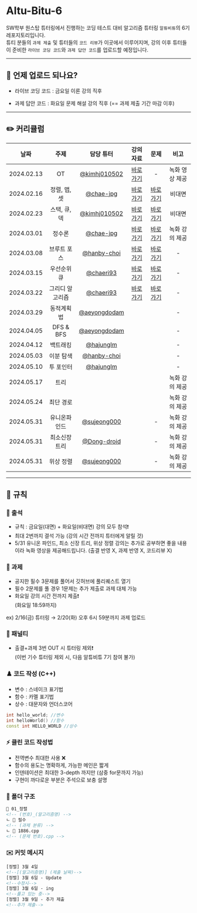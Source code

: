 # Altu-Bitu-6

SW학부 원스탑 튜터링에서 진행하는 코딩 테스트 대비 알고리즘 튜터링 `알튜비튜`의 6기 레포지토리입니다.  
튜티 분들의 `과제 제출` 및 튜터들의 `코드 리뷰`가 이곳에서 이루어지며, 강의 이후 튜터들이 준비한 `라이브 코딩 코드`와 `과제 답안 코드`를 업로드할 예정입니다.

---

## 📅 언제 업로드 되나요?

-   라이브 코딩 코드 : 금요일 이론 강의 직후

-   과제 답안 코드 : 화요일 문제 해설 강의 직후 (== 과제 제출 기간 마감 이후)

---

## ✏️ 커리큘럼

|    날짜    |      주제       |                    담당 튜터                     |                                                                                                                 강의 자료                                                                                                                  |                                                            문제                                                             |      비고      |
| :--------: | :-------------: | :----------------------------------------------: | :----------------------------------------------------------------------------------------------------------------------------------------------------------------------------------------------------------------------------------------: | :-------------------------------------------------------------------------------------------------------------------------: | :------------: |
| 2024.02.13 |       OT        | [@kimhj010502](https://github.com/kimhj010502) | [바로가기](https://github.com/Altu-Bitu-6/Notice/blob/main/00_OT/00_OT.pdf) |                                                              -                                                              | 녹화 영상 제공 |
| 2024.02.16 |  정렬, 맵, 셋   |       [@chae-jpg](https://github.com/chae-jpg)       | [바로가기](https://github.com/Altu-Bitu-6/Notice/tree/main/01_%EC%A0%95%EB%A0%AC_%EB%A7%B5_%EC%85%8B/%EA%B0%95%EC%9D%98%EC%9E%90%EB%A3%8C) | [바로가기](https://github.com/Altu-Bitu-6/Notice/blob/main/01_%EC%A0%95%EB%A0%AC_%EB%A7%B5_%EC%85%8B/README.md) |       비대면        |
| 2024.02.23 |  스택, 큐, 덱   |    [@kimhj010502](https://github.com/kimhj010502)    | [바로가기](https://github.com/Altu-Bitu-6/Notice/tree/main/02_%EC%8A%A4%ED%83%9D_%ED%81%90_%EB%8D%B1/%EA%B0%95%EC%9D%98%EC%9E%90%EB%A3%8C) | [바로가기](https://github.com/Altu-Bitu-6/Notice/blob/main/02_%EC%8A%A4%ED%83%9D_%ED%81%90_%EB%8D%B1/README.md)  |       비대면        |
| 2024.03.01 |     정수론      |   [@chae-jpg](https://github.com/chae-jpg)   | [바로가기](https://github.com/Altu-Bitu-6/Notice/tree/main/03_%EC%A0%95%EC%88%98%EB%A1%A0/%EA%B0%95%EC%9D%98%EC%9E%90%EB%A3%8C) | [바로가기](https://github.com/Altu-Bitu-6/Notice/blob/main/03_%EC%A0%95%EC%88%98%EB%A1%A0/README.md) |       녹화 강의 제공        |
| 2024.03.08 |   브루트 포스   |   [@hanby-choi](https://github.com/hanby-choi)   | [바로가기](https://github.com/Altu-Bitu-6/Notice/tree/main/04_%EB%B8%8C%EB%A3%A8%ED%8A%B8%ED%8F%AC%EC%8A%A4/%EA%B0%95%EC%9D%98%EC%9E%90%EB%A3%8C) | [바로가기](https://github.com/Altu-Bitu-6/Notice/blob/main/04_%EB%B8%8C%EB%A3%A8%ED%8A%B8%ED%8F%AC%EC%8A%A4/README.md) |       -        |
| 2024.03.15 |   우선순위 큐   |        [@chaeri93](https://github.com/chaeri93)        | [바로가기](https://github.com/Altu-Bitu-6/Notice/tree/main/05_%EC%9A%B0%EC%84%A0%EC%88%9C%EC%9C%84%ED%81%90/%EA%B0%95%EC%9D%98%EC%9E%90%EB%A3%8C) | [바로가기](https://github.com/Altu-Bitu-6/Notice/blob/main/05_%EC%9A%B0%EC%84%A0%EC%88%9C%EC%9C%84%ED%81%90/README.md) |       -        |
| 2024.03.22 | 그리디 알고리즘 |      [@chaeri93](https://github.com/chaeri93)      | [바로가기](https://github.com/Altu-Bitu-6/Notice/tree/main/06_%EA%B7%B8%EB%A6%AC%EB%94%94/%EA%B0%95%EC%9D%98%EC%9E%90%EB%A3%8C) | [바로가기](https://github.com/Altu-Bitu-6/Notice/blob/main/06_%EA%B7%B8%EB%A6%AC%EB%94%94/README.md) |       -        |
| 2024.03.29 |    동적계획법    |    [@aeyongdodam](https://github.com/aeyongdodam)    |                                                                                                                                                                                                                                |                                                                                                                 |        -     |
| 2024.04.05 |    DFS & BFS     |   [@aeyongdodam](https://github.com/aeyongdodam)   |                                                                                                                                                                                                                                |                                                                                                                 |       -        |
| 2024.04.12 |   백트래킹   |   [@hajungIm](https://github.com/hajungIm)   |                                                                                                                                                                                                                               |                                                                                                                 |       -        |
| 2024.05.03 |    이분 탐색    |      [@hanby-choi](https://github.com/hanby-choi)      |                                                                                                                                                                                                                                |                                                                                                                 |     -     |
| 2024.05.10 |    투 포인터    |   [@hajungIm](https://github.com/hajungIm)   |                                                                                                                                                                                                                                |                                                                                                             |       -        |
| 2024.05.17 |      트리       |                |                                                                                                                                                                                                                                |                                                                                                                 |       녹화 강의 제공        |
| 2024.05.24 |    최단 경로    |      |                                                                                                                                                                                                                                |                                                                                                                 |       녹화 강의 제공        |
| 2024.05.31 |  유니온파인드  |      [@sujeong000](https://github.com/sujeong000)      |                                                                                                                                                                                                                                |                                                                                                    -             | 녹화 강의 제공  |
| 2024.05.31 | 최소신장트리  |   [@Dong-droid](https://github.com/Dong-droid)   |                                                                                                                                                                                                                                |                                                                                                      -           | 녹화 강의 제공  |
| 2024.05.31 |    위상 정렬    |      [@sujeong000](https://github.com/sujeong000)      |                                                                                                                                                                                                                               |                                                                                                   -              | 녹화 강의 제공  |

---

## 🤙 규칙

### 🎉 출석

-   규칙 : 금요일(대면) + 화요일(비대면) 강의 모두 참석❗
-   최대 2번까지 결석 가능 (강의 시간 전까지 튜터에게 알릴 것) 
-   5/31 유니온 파인드, 최소 신장 트리, 위상 정렬 강의는 추가로 공부하면 좋을 내용이라 녹화 영상을 제공해드립니다. (출결 반영 X, 과제 반영 X, 코드리뷰 X)

### 🎉 과제

-   공지한 필수 3문제를 풀어서 깃허브에 풀리퀘스트 열기
-   필수 2문제를 풀 경우 1문제는 추가 제출로 과제 대체 가능
-   화요일 강의 시간 전까지 제출❗  
    (화요일 18:59까지)

ex) 2/16(금) 튜터링 → 2/20(화) 오후 6시 59분까지 과제 업로드

### 📌 패널티

-   출결+과제 3번 OUT 시 튜터링 제외❗  
    (이번 기수 튜터링 제외 시, 다음 알튜비튜 7기 참여 불가)

### ♟️ 코드 작성 (C++)

-   변수 : 스네이크 표기법
-   함수 : 카멜 표기법
-   상수 : 대문자와 언더스코어

```cpp
int hello_world; //변수
int helloWorld() //함수
const int HELLO_WORLD //상수
```

### ⚡ 클린 코드 작성법

-   전역변수 최대한 사용 ❌
-   함수의 용도는 명확하게, 가능한 메인은 짧게
-   인덴테이션은 최대한 3-depth 까지만 (삼중 for문까지 가능)
-   구현이 까다로운 부분은 주석으로 보충 설명

### 📁 폴더 구조

```html
📁 01_정렬
<!-- (번호)_(알고리즘명) -->
ㄴ 📁 필수
<!-- (과제 분류) -->
ㄴ 📄 1886.cpp
<!-- (문제 번호).cpp -->
```

### ✉️ 커밋 메시지

```html
[정렬] 3월 4일
<!--[(알고리즘명)] (제출 날짜)-->
[정렬] 3월 6일 - Update
<!--수정시-->
[정렬] 3월 6일 - ing
<!--풀고 있는 중-->
[정렬] 3월 9일 - 추가 제출
<!--추가 제출-->
```
